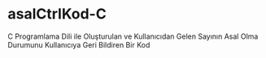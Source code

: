 # asalCtrlKod-C
C Programlama Dili ile Oluşturulan ve Kullanıcıdan Gelen Sayının Asal Olma Durumunu Kullanıcıya Geri Bildiren Bir Kod

